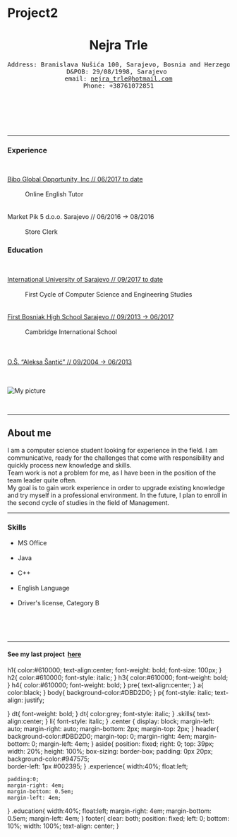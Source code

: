 # Project2

<html>
<head>
	<!-- Name: Nejra Trle
		 Course: CS412
		 Assignment: Project 2-HTML (Resume)
		 Due Date: November 5, 2020
		 Purpose: gain a better understanding of basic CSS-->
	<title>My CV</title>
	<meta charset="UTF-8"/>
	<link rel="stylesheet" type="text/css" href="style.css">
</head>
<body>
<main>
<header>
<h1>Nejra Trle </h1>
<pre>
Address: Branislava Nušića 100, Sarajevo, Bosnia and Herzegovina 
D&POB: 29/08/1998, Sarajevo 
email: <a href="mailto:nejra_trle@hotmail.com">nejra_trle@hotmail.com</a>
Phone: +38761072851
</pre>
</header>
<br></br><hr>
<article>
<section class="experience">
<h3>Experience</h3> 
<br>
<dl>
  <dt>  <a href="https://teach.engoo.com/app/teach?biboLegacy=true";>Bibo Global Opportunity, Inc // 06/2017 to date </a>  </dt>
  </br>
  <dd>Online English Tutor </dd>
  <br></br>
  <dt>Market Pik 5 d.o.o. Sarajevo // 06/2016 -> 08/2016 </dt>
  <!-- no link here because the store does not exist anymore-->
  </br>
  <dd>Store Clerk</dd>
</dl>
</section>
<section class="education">
<h3>Education</h3> 
<br>
<dl>
   <dt> <a href="https://www.ius.edu.ba">International University of Sarajevo // 09/2017 to date </a></dt>
  <br>
  <dd>  First Cycle of Computer Science and Engineering Studies</dd>
  <br></br>
  <dt> <a href="http://bosnjackagim.edu.ba">First Bosniak High School Sarajevo // 09/2013 -> 06/2017</a></dt>
  </br>
  <dd> Cambridge International School</dd>
  <br></br></br>
  <dt> <a href="http://osas.edu.ba"> O.Š. “Aleksa Šantić” // 09/2004 -> 06/2013</a> </dt>
  <br>
</dl>
</section>
</article>
</main>
<aside>
<br>
<img src="https://scontent.xx.fbcdn.net/v/t1.15752-0/p280x280/122271709_954869655004362_2880440767277404139_n.jpg?_nc_cat=110&ccb=2&_nc_sid=ae9488&_nc_ohc=y4f8f4q9ppsAX8OGTa0&_nc_ad=z-m&_nc_cid=0&_nc_ht=scontent.xx&tp=6&oh=4c1cb97653c3712948646d6a85301db6&oe=5FB62E34"; alt="My picture"; class="center" />

<br><div class="aboutme"><hr>
<h2> About me </h2> 

<p>
I am a computer science student looking for experience in the field. I am communicative, ready for the challenges that come with responsibility and quickly process new knowledge and skills. </br>
Team work is not a problem for me, as I have been in the position of the team leader quite often.</br>
My goal is to gain work experience in order to upgrade existing knowledge and try myself in a professional environment. In the future, I plan to enroll in the second cycle of studies in the field of Management.</br>
</p> 
<div class="skill"><hr>
<h3> Skills </h3> 

<ul>
  <li>MS Office</li>
  </br>
  <li>Java</li>
  </br>
  <li>C++</li>
  </br>
  <li>English Language</li>
  </br>
  <li>Driver's license, Category B</li>
  </br>
</ul>
</div>
</aside>
<br></br><hr>
<footer>
<h4>See my last project&nbsp; <a href="https://nejratrle.github.io/p1mycv/";>here</a></h4>
</footer>
</body>
</html>
h1{
	color:#610000; 
	text-align:center;
	font-weight: bold;
	font-size: 100px;
}
h2{
	color:#610000;
	font-style: italic;
}
h3{
	color:#610000;
	font-weight: bold;
}
h4{
	color:#610000;
	font-weight: bold;
}
pre{
	text-align:center;
}
a{
	color:black;
}
body{
	background-color:#DBD2D0; 
}
p{
	font-style: italic;
	text-align: justify;
	
}
dt{
	font-weight: bold;
}
dt{
	color:grey;
	font-style: italic;
}
.skills{
	text-align:center;
}
li{
	font-style: italic;
}
.center {
  display: block;
  margin-left: auto;
  margin-right: auto;
  margin-bottom: 2px;
  margin-top: 2px;
}
header{
	background-color:#DBD2D0;
	margin-top: 0;
    margin-right: 4em;
    margin-bottom: 0;
    margin-left: 4em;
}
aside{
	position: fixed;
	right: 0;
	top: 39px;
	width: 20%;
	height: 100%;
	box-sizing: border-box;
	padding: 0px 20px;
	background-color:#947575; 	
	border-left: 1px #002395;
}
.experience{
    width:40%;
    float:left;
   
    padding:0;  
	margin-right: 4em;
    margin-bottom: 0.5em;
    margin-left: 4em;
}
.education{
  width:40%;
    float:left;
    margin-right: 4em;
    margin-bottom: 0.5em;
    margin-left: 4em;
}
footer{
  clear: both;
  position: fixed;
  left: 0;
  bottom: 10%;
  width: 100%;
  text-align: center;
}
